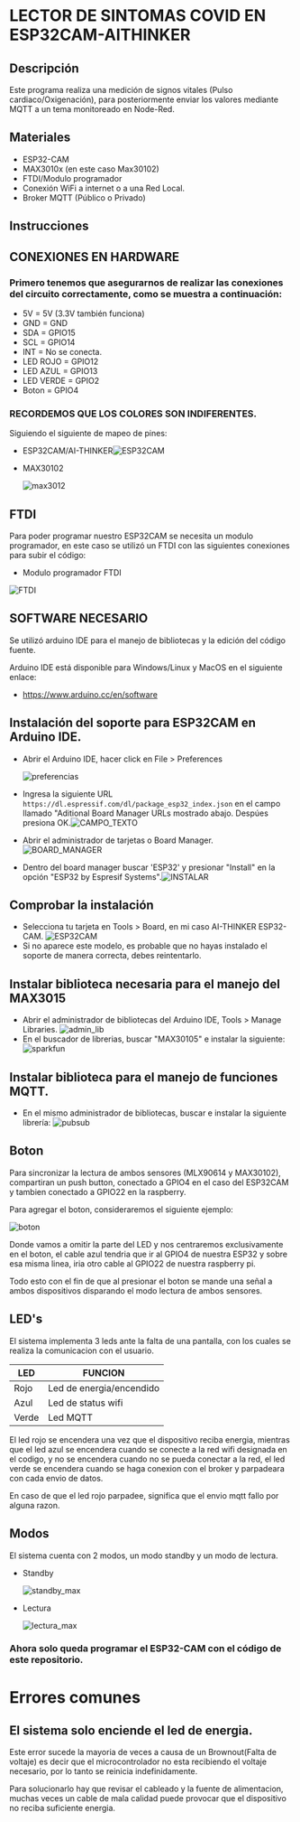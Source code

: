 # **LECTOR DE SINTOMAS COVID EN ESP32CAM-AITHINKER**
## **Descripción**
Este programa realiza una medición de signos vitales (Pulso cardiaco/Oxigenación), para posteriormente enviar los valores mediante MQTT a un tema monitoreado en Node-Red.
## **Materiales**
- ESP32-CAM
- MAX3010x (en este caso Max30102)
- FTDI/Modulo programador
- Conexión WiFi a internet o a una Red Local.
- Broker MQTT (Público o Privado)
## **Instrucciones** ##
## **CONEXIONES EN HARDWARE** ##
### Primero tenemos que asegurarnos de realizar las conexiones del circuito correctamente, como se muestra a continuación:
  - 5V = 5V (3.3V también funciona)
  - GND = GND
  - SDA = GPIO15
  - SCL = GPIO14
  - INT = No se conecta.
  - LED ROJO = GPIO12
  - LED AZUL = GPIO13
  - LED VERDE = GPIO2
  - Boton = GPIO4
### RECORDEMOS QUE LOS COLORES SON INDIFERENTES.
Siguiendo el siguiente de mapeo de pines:
- ESP32CAM/AI-THINKER![ESP32CAM](imagenes/esp32cam_pinout.png)
- MAX30102

  ![max3012](imagenes/max30102_pinout.jpg)
## FTDI 
Para poder programar nuestro ESP32CAM se necesita un modulo programador, en este caso se utilizó un FTDI con las siguientes conexiones para subir el código:

- Modulo programador FTDI

![FTDI](imagenes/programar.png)
## SOFTWARE NECESARIO ##
Se utilizó arduino IDE para el manejo de bibliotecas y la edición del código fuente.

Arduino IDE está disponible para Windows/Linux y MacOS en el siguiente enlace:
- https://www.arduino.cc/en/software

## Instalación del soporte para ESP32CAM en Arduino IDE. ##
- Abrir el Arduino IDE, hacer click en File > Preferences 
  
  ![preferencias](imagenes/arduino-ide-open-preferences.png)
- Ingresa la siguiente URL `https://dl.espressif.com/dl/package_esp32_index.json` en el campo llamado "Aditional Board Manager URLs mostrado abajo. Despúes presiona OK.![CAMPO_TEXTO](imagenes/board.png)
- Abrir el administrador de tarjetas o Board Manager. ![BOARD_MANAGER](imagenes/a2boardmanager.png)
- Dentro del board manager buscar 'ESP32' y presionar "Install" en la opción "ESP32 by Espresif Systems".![INSTALAR](imagenes/install.png)
## Comprobar la instalación ##
- Selecciona tu tarjeta en Tools > Board, en mi caso AI-THINKER ESP32-CAM. ![ESP32CAM](imagenes/Screenshot_20220203_161506.png)
- Si no aparece este modelo, es probable que no hayas instalado el soporte de manera correcta, debes reintentarlo.
## Instalar biblioteca necesaria para el manejo del MAX3015
- Abrir el administrador de bibliotecas del Arduino IDE, Tools > Manage Libraries. ![admin_lib](imagenes/librerias.png)
- En el buscador de librerias, buscar "MAX30105" e instalar la siguiente: ![sparkfun](imagenes/sparkfun.png)
## Instalar biblioteca para el manejo de funciones MQTT.
- En el mismo administrador de bibliotecas, buscar e instalar la siguiente librería: ![pubsub](imagenes/pubsubclient.png)
## Boton
Para sincronizar la lectura de ambos sensores (MLX90614 y MAX30102), compartiran un push button, conectado a GPIO4 en el caso del ESP32CAM y tambien conectado a GPIO22 en la raspberry.

Para agregar el boton, consideraremos el siguiente ejemplo:

![boton](imagenes/boton_esp32.jpg)

Donde vamos a omitir la parte del LED y nos centraremos exclusivamente en el boton, el cable azul tendria que ir al GPIO4 de nuestra ESP32 y sobre esa misma linea, iria otro cable al GPIO22 de nuestra raspberry pi.

Todo esto con el fin de que al presionar el boton se mande una señal a ambos dispositivos disparando el modo lectura de ambos sensores.
## LED's
El sistema implementa 3 leds ante la falta de una pantalla, con los cuales se realiza la comunicacion con el usuario.

|LED|FUNCION|
|---|-------|
|Rojo|Led de energia/encendido|
|Azul|Led de status wifi|
|Verde|Led MQTT|

El led rojo se encendera una vez que el dispositivo reciba energia, mientras que el led azul se encendera cuando se conecte a la red wifi designada en el codigo, y no se encendera cuando no se pueda conectar a la red, el led verde se encendera cuando se haga conexion con el broker y parpadeara con cada envio de datos.

En caso de que el led rojo parpadee, significa que el envio mqtt fallo por alguna razon.
## Modos
El sistema cuenta con 2 modos, un modo standby y un modo de lectura.
- Standby
  
  ![standby_max](imagenes/standby_max.gif)
- Lectura
  
  ![lectura_max](imagenes/lectura_max.gif)
### Ahora solo queda programar el ESP32-CAM con el código de este repositorio.
# Errores comunes
## El sistema solo enciende el led de energia.
Este error sucede la mayoria de veces a causa de un Brownout(Falta de voltaje) es decir que el microcontrolador no esta recibiendo el voltaje necesario, por lo tanto se reinicia indefinidamente.

Para solucionarlo hay que revisar el cableado y la fuente de alimentacion, muchas veces un cable de mala calidad puede provocar que el dispositivo no reciba suficiente energia.